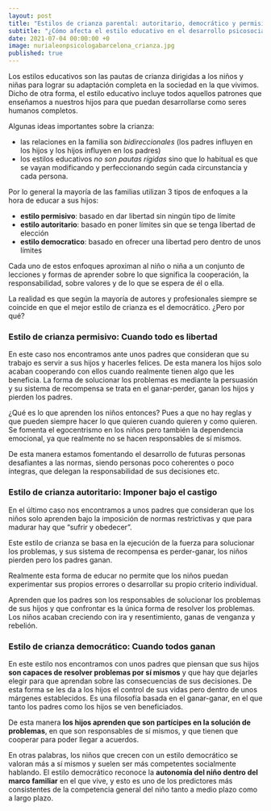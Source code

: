 ```yaml
---
layout: post
title: "Estilos de crianza parental: autoritario, democrático y permisivo"
subtitle: "¿Cómo afecta el estilo educativo en el desarrollo psicosocial de los niños?"
date: 2021-07-04 00:00:00 +0
image: nurialeonpsicologabarcelona_crianza.jpg
published: true
---
```


Los estilos educativos son las pautas de crianza dirigidas a los niños y niñas para lograr su adaptación completa en la sociedad en la que vivimos. Dicho de otra forma, el estilo educativo incluye todos aquellos patrones que enseñamos a nuestros hijos para que puedan desarrollarse como seres humanos completos.


<!-- more -->

Algunas ideas importantes sobre la crianza:
- las relaciones en la familia son *bidireccionales* (los padres influyen en los hijos y los hijos influyen en los padres)
- los estilos educativos *no son pautas rígidas* sino que lo habitual es que se vayan modificando y perfeccionando según cada circunstancia y cada persona.

Por lo general la mayoría de las familias utilizan 3 tipos de enfoques a la hora de educar a sus hijos:

- **estilo permisivo**: basado en dar libertad sin ningún tipo de límite
- **estilo autoritario**: basado en poner límites sin que se tenga libertad de elección
- **estilo democratico**: basado en ofrecer una libertad pero dentro de unos límites

Cada uno de estos enfoques aproximan al niño o niña a un conjunto de lecciones y formas de aprender sobre lo que significa la cooperación, la responsabilidad, sobre valores y de lo que se espera de él o ella. 

La realidad es que según la mayoría de autores y profesionales siempre se coincide en que el mejor estilo de crianza es el democrático. ¿Pero por qué?


### Estilo de crianza permisivo: Cuando todo es libertad

En este caso nos encontramos ante unos padres que consideran que su trabajo es servir a sus hijos y hacerles felices. De esta manera los hijos solo acaban cooperando con ellos cuando realmente tienen algo que les beneficia. La forma de solucionar los problemas es mediante la persuasión y su sistema de recompensa se trata en el ganar-perder, ganan los hijos y pierden los padres.

¿Qué es lo que aprenden los niños entonces? Pues a que no hay reglas y que pueden siempre hacer lo que quieren cuando quieren y como quieren. Se fomenta el egocentrismo en los niños pero también la dependencia emocional, ya que realmente no se hacen responsables de sí mismos. 

De esta manera estamos fomentando el desarrollo de futuras personas desafiantes a las normas, siendo personas poco coherentes o poco íntegras, que delegan la responsabilidad de sus decisiones etc.


### Estilo de crianza autoritario: Imponer bajo el castigo

En el último caso nos encontramos a unos padres que consideran que los niños solo aprenden bajo la imposición de normas restrictivas y que para madurar hay que “sufrir y obedecer”. 

Este estilo de crianza se basa en la ejecución de la fuerza para solucionar los problemas, y sus sistema de recompensa es perder-ganar, los niños pierden pero los padres ganan. 

Realmente esta forma de educar no permite que los niños puedan experimentar sus propios errores o desarrollar su propio criterio individual. 

Aprenden que los padres son los responsables de solucionar los problemas de sus hijos y que confrontar es la única forma de resolver los problemas. Los niños acaban creciendo con ira y resentimiento, ganas de venganza y rebelión. 



### Estilo de crianza democrático: Cuando todos ganan

En este estilo nos encontramos con unos padres que piensan que sus hijos **son capaces de resolver problemas por sí mismos** y que hay que dejarles elegir para que aprendan sobre las consecuencias de sus decisiones. De esta forma se les da a los hijos el control de sus vidas pero dentro de unos márgenes establecidos. Es una filosofía basada en el ganar-ganar, en el que tanto los padres como los hijos se ven beneficiados. 

De esta manera **los hijos aprenden que son partícipes en la solución de problemas**, en que son responsables de sí mismos, y que tienen que cooperar para poder llegar a acuerdos. 

En otras palabras, los niños que crecen con un estilo democrático se valoran más a sí mismos y suelen ser más competentes socialmente hablando. El estilo democrático reconoce la **autonomía del niño dentro del marco familiar** en el que vive, y esto es uno de los predictores más consistentes de la competencia general del niño tanto a medio plazo como a largo plazo.
